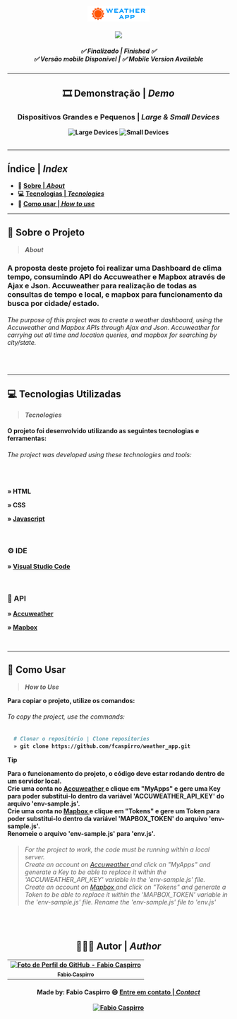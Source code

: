 <h3 align="center">
	<img height="35px" alt="Logo do Weather App" title="logo Weather App" src="/assets/github/logo.png"/>
</h3>
 
<p align="center">
 <img align="center" src="https://api.visitorbadge.io/api/visitors?path=https%3A%2F%2Fgithub.com%2FFcaspirro%2Fweather_app&countColor=%2337d67a"/>
 </p>

<h5 align="center"> 
  <b>✅ Finalizado | <i>Finished ✅</i></b><br>
  <b>✅ Versão mobile Disponível | <i> ✅ Mobile Version Available</i></b>
</h5> 

---
  
 <h2 align="center"> 
  <b>🎞 Demonstração | <i>Demo</i>
</h2> 
 
 <h3 align="center"> 
  <b>Dispositivos Grandes e Pequenos | <i>Large & Small Devices</i>
</h3> 

 <div align="center">
   <img width="620px" alt="Large Devices" title="Large Devices" src="/assets/github/large-devices.gif"/> 
   <img align="top" width="250px" alt="Small Devices" title="Small Devices" src="/assets/github/small-devices.gif"/> 
 </div><br>
  
---
 
<h2 align="left"> 
  <b>Índice</b> | <i>Index</i>
</h2> 
  
- :book: [Sobre | <i>About</i>](#book-sobre-o-projeto)
- :computer: [Tecnologias | <i>Tecnologies</i>](#computer-tecnologias-utilizadas)
- :mag_right: [Como usar | <i>How to use</i>](#mag_right-como-usar)
  
---

## :book: Sobre o Projeto
><i>About</i> 

<h3>
A proposta deste projeto foi realizar uma Dashboard de clima tempo, consumindo API do Accuweather e Mapbox através de Ajax e Json. Accuweather para realização de todas as consultas de tempo e local, e mapbox para funcionamento da busca por cidade/ estado.</i>
</h3>

<em>
  <h6>
The purpose of this project was to create a weather dashboard, using the Accuweather and Mapbox APIs through Ajax and Json. Accuweather for carrying out all time and location queries, and mapbox for searching by city/state.
  </h6>
</em><br>

---

## :computer: Tecnologias Utilizadas
><i>Tecnologies</i> 
  
<h4>
O projeto foi desenvolvido utilizando as seguintes tecnologias e ferramentas:
</h4>

<em>
  <h6>
    The project was developed using these technologies and tools: <br><br><br>
  </h6>
</em>

<p>
» HTML
</p>
<p>
» CSS
</p>
</p>
  
 » [Javascript](https://javascript.com)
  
</p><br>


### ⚙ IDE
  
<p>
  
 » [Visual Studio Code](https://code.visualstudio.com/)
  
<p><br>

### :rocket: API
  
<p>
  
 » [Accuweather](https://developer.accuweather.com/apis)

 » [Mapbox](https://www.mapbox.com/)
 
<p><br>
 
---

## :mag_right: Como Usar
><i>How to Use</i> 
  
Para copiar o projeto, utilize os comandos:
 <em>
  <h6>
  To copy the project, use the commands:
  </h6>
</em>

```bash
  # Clonar o repositório | Clone repositories
  » git clone https://github.com/fcaspirro/weather_app.git
```

 > [!TIP]
 >  Para o funcionamento do projeto, o código deve estar rodando dentro de um servidor local. <br>
 >  Crie uma conta no <a href="https://developer.accuweather.com/apis" target="_blank"> Accuweather </a> e clique em "MyApps" e gere uma Key para poder substitui-lo dentro da variável 'ACCUWEATHER_API_KEY' do arquivo 'env-sample.js'. <br>
 >  Crie uma conta no <a href="https://www.mapbox.com/" target="_blank"> Mapbox </a> e clique em "Tokens" e gere um Token para poder substitui-lo dentro da variável 'MAPBOX_TOKEN' do arquivo 'env-sample.js'. <br>
 >  Renomeie o arquivo 'env-sample.js' para 'env.js'. <br>

> <em>
 > <h6>
  >  For the project to work, the code must be running within a local server. <br>
  >  Create an account on <a href="https://developer.accuweather.com/apis" target="_blank"> Accuweather </a> and click on "MyApps" and generate a Key to be able to replace it within the 'ACCUWEATHER_API_KEY' variable in the 'env-sample.js' file. <br>
  >  Create an account on <a href="https://www.mapbox.com/" target="_blank"> Mapbox </a> and click on "Tokens" and generate a Token to be able to replace it within the 'MAPBOX_TOKEN' variable in the 'env-sample.js' file.
  >  Rename the 'env-sample.js' file to 'env.js'
  </h6>
</em><br>

<div align="center">

## 👩🏻‍💻 Autor | <i>Author</i> <br>

  <table>
    <tr>
      <td align="center">
        <a href="https://github.com/fcaspirro">
          <img src="https://avatars.githubusercontent.com/u/89426460?v=4" width="100px;" title="Autor Fabio Caspirro" alt="Foto de Perfil do GitHub - Fabio Caspirro"/><br>
          <sub>
            <b>Fabio Caspirro</b>
          </sub>
        </a>
      </td>
    </tr>
  </table>
</div>
 
<h4 align="center">
Made by: Fabio Caspirro 😄 <a href="mailto:fabio_caspirro@hotmail.com">Entre em contato | <i>Contact</i></a>
</h4>
<p align="center">
  <a href="https://www.linkedin.com/in/fabio-caspirro/">
    <img alt="Fabio Caspirro" src="https://img.shields.io/badge/LinkedIn-Fabio_Caspirro-0e76a8?style=flat&logoColor=white&logo=linkedin">
  </a>
